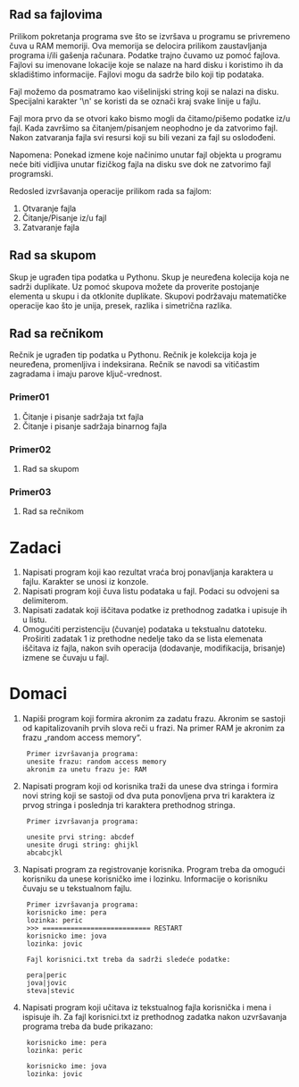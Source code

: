 ## Rad sa fajlovima 

Prilikom pokretanja programa sve što se izvršava u programu se privremeno čuva u RAM memoriji. Ova memorija se delocira prilikom zaustavljanja programa i/ili gašenja računara. Podatke trajno čuvamo uz pomoć fajlova. Fajlovi su imenovane lokacije koje se nalaze na hard disku i koristimo ih da skladištimo informacije. Fajlovi mogu da sadrže bilo koji tip podataka. 

Fajl možemo da posmatramo kao višelinijski string koji se nalazi na disku. Specijalni karakter '\n' se koristi da se označi kraj svake linije u fajlu.

Fajl mora prvo da se otvori kako bismo mogli da čitamo/pišemo podatke iz/u fajl. Kada završimo sa čitanjem/pisanjem neophodno je da zatvorimo fajl. Nakon zatvaranja fajla svi resursi koji su bili vezani za fajl su oslodođeni. 

Napomena: Ponekad izmene koje načinimo unutar fajl objekta u programu neće biti vidljiva unutar fizičkog fajla na disku sve dok ne zatvorimo fajl programski.

Redosled izvršavanja operacije prilikom rada sa fajlom:

1. Otvaranje fajla 
2. Čitanje/Pisanje iz/u fajl
3. Zatvaranje fajla

## Rad sa skupom 

Skup je ugrađen tipa podatka u Pythonu. Skup je neuređena kolecija koja ne sadrži duplikate. Uz pomoć skupova možete da proverite postojanje elementa u skupu i da otklonite duplikate. Skupovi podržavaju matematičke operacije kao što je unija, presek, razlika i simetrična razlika.

## Rad sa rečnikom 

Rečnik je ugrađen tip podatka u Pythonu. Rečnik je kolekcija koja je neuređena, promenljiva i indeksirana. Rečnik se navodi sa vitičastim zagradama i imaju  parove ključ-vrednost. 

### Primer01 ###
1. Čitanje i pisanje sadržaja txt fajla
2. Čitanje i pisanje sadržaja binarnog fajla

### Primer02 ###
1. Rad sa skupom

### Primer03 
1. Rad sa rečnikom  

# Zadaci 
1. Napisati program koji kao rezultat vraća broj ponavljanja karaktera u fajlu. Karakter se unosi iz konzole.
2. Napisati program koji čuva listu podataka u fajl. Podaci su odvojeni sa delimiterom.
3. Napisati zadatak koji iščitava podatke iz prethodnog zadatka i upisuje ih u listu.
4. Omogućiti perzistenciju (čuvanje) podataka u tekstualnu datoteku. Proširiti zadatak 1 iz prethodne nedelje tako da se lista elemenata iščitava iz fajla, nakon svih operacija (dodavanje, modifikacija, brisanje) izmene se čuvaju u fajl.

# Domaci 

1. Napiši program koji formira akronim za zadatu frazu. Akronim se sastoji od kapitalizovanih prvih slova reči u frazi. Na primer RAM je akronim za frazu „random access memory“. 

        Primer izvršavanja programa:
        unesite frazu: random access memory
        akronim za unetu frazu je: RAM

2. Napisati program koji od korisnika traži da unese dva stringa i formira novi string koji se sastoji od dva puta ponovljena prva tri karaktera iz prvog stringa i poslednja tri karaktera prethodnog stringa.

		Primer izvršavanja programa:
		
		unesite prvi string: abcdef
		unesite drugi string: ghijkl 
		abcabcjkl

3. Napisati program za registrovanje korisnika. Program treba da omogući korisniku da unese korisničko ime i lozinku. Informacije o korisniku čuvaju se u tekstualnom fajlu.

		Primer izvršavanja programa:
		korisnicko ime: pera
		lozinka: peric 
		>>> =========================== RESTART
		korisnicko ime: jova
		lozinka: jovic
		
		Fajl korisnici.txt treba da sadrži sledeće podatke:
		
		pera|peric 
		jova|jovic
		steva|stevic
		
4. Napisati program koji učitava iz tekstualnog fajla korisnička i mena i ispisuje ih. Za fajl korisnici.txt iz prethodnog zadatka nakon uzvršavanja programa treba da bude prikazano:
		
		korisnicko ime: pera
		lozinka: peric
		
		korisnicko ime: jova
		lozinka: jovic

